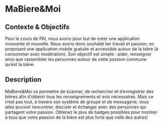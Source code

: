 # MaBiere&Moi

## Contexte & Objectifs

Pour le cours de PAI, nous avons pour but de créer une application innovante et nouvelle.
Nous avons donc souhaité lier travail et passion, en proposant une application mobile gratuite et accessible autour de la bière (à consommer avec modération).
Son objectif est simple : aider, renseigner ainsi que rassembler les personnes autour de cette passion commune qu’est la bière.

## Description

MaBiere&Moi va permettre de scanner, de rechercher et d’enregistrer des bières afin d’obtenir tous les renseignements et avis nécessaires. Mais ce n’est pas tout, à travers son système de groupe et de messagerie, vous allez pouvoir rencontrer, discuter et échanger avec des personnes qui partagent votre passion. Obtenez le plus de badges possibles pour montrer à tous que votre passion de la bière est plus forte que celle des autres!
